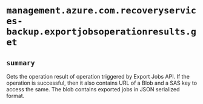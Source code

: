 # `management.azure.com.recoveryservices-backup.exportjobsoperationresults.get`

## `summary`
Gets the operation result of operation triggered by Export Jobs API. If the operation is successful, then it also contains URL of a Blob and a SAS key to access the same. The blob contains exported jobs in JSON serialized format.


